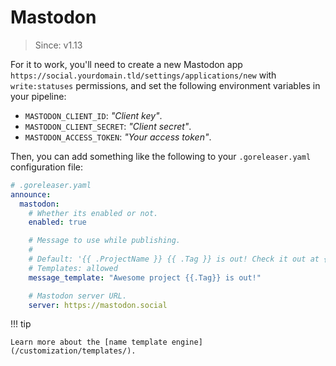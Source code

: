 # Mastodon

> Since: v1.13

For it to work, you'll need to create a new Mastodon app
`https://social.yourdomain.tld/settings/applications/new` with `write:statuses`
permissions, and set the following environment variables in your pipeline:

- `MASTODON_CLIENT_ID`: _"Client key"_.
- `MASTODON_CLIENT_SECRET`: _"Client secret"_.
- `MASTODON_ACCESS_TOKEN`: _"Your access token"_.

Then, you can add something like the following to your `.goreleaser.yaml`
configuration file:

```yaml
# .goreleaser.yaml
announce:
  mastodon:
    # Whether its enabled or not.
    enabled: true

    # Message to use while publishing.
    #
    # Default: '{{ .ProjectName }} {{ .Tag }} is out! Check it out at {{ .ReleaseURL }}'
    # Templates: allowed
    message_template: "Awesome project {{.Tag}} is out!"

    # Mastodon server URL.
    server: https://mastodon.social
```

!!! tip

    Learn more about the [name template engine](/customization/templates/).
